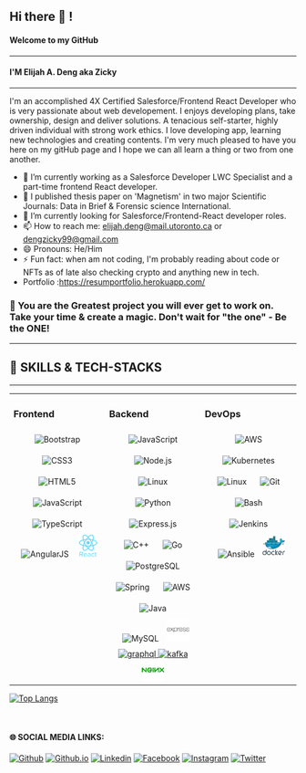 ## Hi there 👋 !

#### Welcome to my GitHub
---
#### I'M Elijah A. Deng aka Zicky
---

I'm an accomplished 4X Certified Salesforce/Frontend React Developer who is very passionate about web developement. 
I enjoys developing plans, take ownership, design and deliver solutions. A tenacious self-starter, highly driven individual with strong work ethics. I love developing app, learning new technologies and creating contents. I'm very much pleased to have you here on my gitHub page and I hope we can all learn a thing or two from one another.

- 🔭 I’m currently working as a Salesforce Developer LWC Specialist and a part-time frontend React developer.
- 🌱 I published thesis paper on 'Magnetism' in two major Scientific Journals: Data in Brief & Forensic science International. 
- 👯 I’m currently looking for Salesforce/Frontend-React developer roles.
- 📫 How to reach me: elijah.deng@mail.utoronto.ca or dengzicky99@gmail.com
- 😄 Pronouns: He/Him
- ⚡ Fun fact: when am not coding, I'm probably reading about code or NFTs as of late also checking crypto and anything new in tech.
- Portfolio :https://resumportfolio.herokuapp.com/
### 💬 You are the Greatest project you will ever get to work on. Take your time & create a magic. Don't wait for "the one" - Be the ONE!
---
## 🎯 SKILLS & TECH-STACKS
---
<!-- <p>
Cloud Stack: <br>
<code><img width="12%" src="https://www.vectorlogo.zone/logos/firebase/firebase-ar21.svg"></code>
<code><img width="12%" src="https://www.vectorlogo.zone/logos/google_cloud/google_cloud-ar21.svg"></code>
</p>
<p>
Client-Server:<br>
<code><img width="12%" src="https://www.vectorlogo.zone/logos/linux/linux-ar21.svg"></code>
<code><img width="12%" src="https://www.vectorlogo.zone/logos/apache/apache-ar21.svg"></code></p>
<p><code><img width="12%" src="https://www.vectorlogo.zone/logos/mysql/mysql-ar21.svg"></code>
</p>
<p>
Software Development:<br>
<code><img width="12%" src="https://www.vectorlogo.zone/logos/nodejs/nodejs-ar21.svg"></code>
<code><img width="12%" src="https://www.vectorlogo.zone/logos/reactjs/reactjs-ar21.svg"></code></p>
<p><code><img width="12%" src="https://www.vectorlogo.zone/logos/expoio/expoio-ar21.svg"></code>
</p>

--->
<table><tr><td valign="top" width="33%">

### Frontend  
<div align="center">  
<img style="margin: 10px" src="https://profilinator.rishav.dev/skills-assets/bootstrap-plain.svg" alt="Bootstrap" height="50" />  
<img style="margin: 10px" src="https://profilinator.rishav.dev/skills-assets/css3-original-wordmark.svg" alt="CSS3" height="50" />  
<img style="margin: 10px" src="https://profilinator.rishav.dev/skills-assets/html5-original-wordmark.svg" alt="HTML5" height="50" />  
<img style="margin: 10px" src="https://profilinator.rishav.dev/skills-assets/javascript-original.svg" alt="JavaScript" height="50" />  
<img style="margin: 10px" src="https://profilinator.rishav.dev/skills-assets/typescript-original.svg" alt="TypeScript" height="50" />  
<img style="margin: 10px" src="https://profilinator.rishav.dev/skills-assets/angularjs-original.svg" alt="AngularJS" height="50" />  
  <a href="https://reactjs.org/" target="_blank">
        <img
            src="https://raw.githubusercontent.com/devicons/devicon/master/icons/react/react-original-wordmark.svg"
            alt="react"
            width="40"
            height="40"
        />
    </a>
</div>

</td><td valign="top" width="33%">



### Backend  
<div align="center">  
<img style="margin: 10px" src="https://profilinator.rishav.dev/skills-assets/javascript-original.svg" alt="JavaScript" height="50" />  
<img style="margin: 10px" src="https://profilinator.rishav.dev/skills-assets/nodejs-original-wordmark.svg" alt="Node.js" height="50" />  
<img style="margin: 10px" src="https://profilinator.rishav.dev/skills-assets/linux-original.svg" alt="Linux" height="50" />  
<img style="margin: 10px" src="https://profilinator.rishav.dev/skills-assets/python-original.svg" alt="Python" height="50" />  
<img style="margin: 10px" src="https://profilinator.rishav.dev/skills-assets/express-original-wordmark.svg" alt="Express.js" height="50" />  
<img style="margin: 10px" src="https://profilinator.rishav.dev/skills-assets/cplusplus-original.svg" alt="C++" height="50" />  
<img style="margin: 10px" src="https://profilinator.rishav.dev/skills-assets/go-original.svg" alt="Go" height="50" />  
<img style="margin: 10px" src="https://profilinator.rishav.dev/skills-assets/postgresql-original-wordmark.svg" alt="PostgreSQL" height="50" />  
<img style="margin: 10px" src="https://profilinator.rishav.dev/skills-assets/springio-icon.svg" alt="Spring" height="50" />  
<img style="margin: 10px" src="https://profilinator.rishav.dev/skills-assets/amazonwebservices-original-wordmark.svg" alt="AWS" height="50" />  
<img style="margin: 10px" src="https://profilinator.rishav.dev/skills-assets/java-original-wordmark.svg" alt="Java" height="50" />  
<img style="margin: 10px" src="https://profilinator.rishav.dev/skills-assets/mysql-original-wordmark.svg" alt="MySQL" height="50" />  
      <a href="https://expressjs.com" target="_blank">
        <img
            src="https://raw.githubusercontent.com/devicons/devicon/master/icons/express/express-original-wordmark.svg"
            alt="express"
            width="40"
            height="40"
        />
    </a>
    <a href="https://graphql.org" target="_blank">
        <img
            src="https://www.vectorlogo.zone/logos/graphql/graphql-icon.svg"
            alt="graphql"
            width="40"
            height="40"
        />
    </a>
      <a href="https://kafka.apache.org/" target="_blank">
        <img
            src="https://www.vectorlogo.zone/logos/apache_kafka/apache_kafka-icon.svg"
            alt="kafka"
            width="40"
            height="40"
        />
    </a>
    <a href="https://www.nginx.com" target="_blank">
        <img
            src="https://raw.githubusercontent.com/devicons/devicon/master/icons/nginx/nginx-original.svg"
            alt="nginx"
            width="40"
            height="40"
        />
    </a>

</div>

</td><td valign="top" width="33%">



### DevOps  
<div align="center">  
<img style="margin: 10px" src="https://profilinator.rishav.dev/skills-assets/amazonwebservices-original-wordmark.svg" alt="AWS" height="50" />  
<img style="margin: 10px" src="https://profilinator.rishav.dev/skills-assets/kubernetes-icon.svg" alt="Kubernetes" height="50" />  
<img style="margin: 10px" src="https://profilinator.rishav.dev/skills-assets/linux-original.svg" alt="Linux" height="50" />  
<img style="margin: 10px" src="https://profilinator.rishav.dev/skills-assets/git-scm-icon.svg" alt="Git" height="50" />  
<img style="margin: 10px" src="https://profilinator.rishav.dev/skills-assets/gnu_bash-icon.svg" alt="Bash" height="50" />  
<img style="margin: 10px" src="https://profilinator.rishav.dev/skills-assets/jenkins-icon.svg" alt="Jenkins" height="50" />  
<img style="margin: 10px" src="https://profilinator.rishav.dev/skills-assets/ansible.png" alt="Ansible" height="50" />  
   <a href="https://www.docker.com/" target="_blank">
        <img
            src="https://raw.githubusercontent.com/devicons/devicon/master/icons/docker/docker-original-wordmark.svg"
            alt="docker"
            width="40"
            height="40"
        />
    </a>
</div>

</td></tr></table>  

[![Top Langs](https://github-readme-stats.vercel.app/api/top-langs/?username=Zickydeng&layout)](https://github.com/Zickydeng/github-readme-stats)

<br/>  

#### 🌐 SOCIAL MEDIA LINKS:
[![Github](https://img.shields.io/badge/-Github-gray?style=flat-square&logo=Github&logoColor=white)](https://github.com/Zickydeng)
[![Github.io](https://img.shields.io/badge/-Github.io-black?style=flat-square&logo=Github&logoColor=white)](https://zickydeng.github.io/)
[![Linkedin](https://img.shields.io/badge/-LinkedIn-darkblue?style=flat-square&logo=Linkedin&logoColor=white)](https://www.linkedin.com/in/deng-elijah/)
[![Facebook](https://img.shields.io/badge/-Facebook-blue?style=flat-square&logo=Facebook&logoColor=white)](https://www.facebook.com/)
[![Instagram](https://img.shields.io/badge/-Instagram-red?style=flat-square&logo=Instagram&logoColor=white)](https://www.instagram.com/)
[![Twitter](https://img.shields.io/badge/-Twitter-teal?style=flat-square&logo=Twitter&logoColor=white)](https://twitter.com/)
